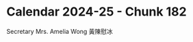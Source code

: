 # Calendar 2024-25 - Chunk 182

<!-- Chunk tokens: 8, Enriched tokens: 9 -->

Secretary
Mrs. Amelia Wong 黃陳慰冰